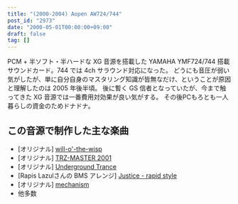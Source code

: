 ```yaml
---
title: "(2000-2004) Aopen AW724/744"
post_id: "2973"
date: "2000-05-01T00:00:00+09:00"
draft: false
tag: []
---
```



PCM + 半ソフト・半ハードな XG 音源を搭載した YAMAHA YMF724/744 搭載サウンドカード。744 では 4ch サラウンド対応になった。 どうにも音圧が弱い気がしたが、単に自分自身のマスタリング知識が皆無なだけ、ということが原因と理解したのは 2005 年後半頃。 後に暫く GS 信者となっていたが、今まで触ってきた XG 音源では一番費用対効果が良い気がする。  その後PCもろとも一人暮らしの資金のためドナドナ。
## この音源で制作した主な楽曲


  * [オリジナル] [will-o'-the-wisp](/will-o-the-wisp)
  * [オリジナル] [TRZ-MASTER 2001](/trz-master2001)
  * [オリジナル] [Underground Trance](/underground-trance)
  * [Rapis Lazulさんの BMS アレンジ] [Justice - rapid style](/justice)
  * [オリジナル] [mechanism](/mechanism)
  * 他多数
